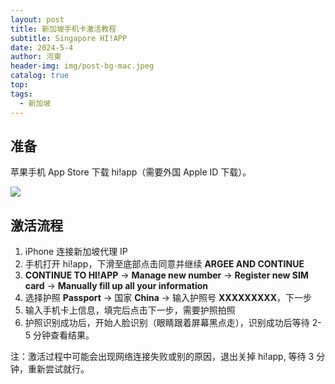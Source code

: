 ```yaml
---
layout: post
title: 新加坡手机卡激活教程
subtitle: Singapore HI!APP
date: 2024-5-4
author: 河東
header-img: img/post-bg-mac.jpeg
catalog: true
top: 
tags:
  - 新加坡
---
```



## 准备
苹果手机 App Store 下载 hi!app（需要外国 Apple ID 下载）。

![](https://i.imgur.com/KqhV44U.jpg)

## 激活流程
1. iPhone 连接新加坡代理 IP
2. 手机打开 hi!app，下滑至底部点击同意并继续 **ARGEE AND CONTINUE**
3. **CONTINUE TO HI!APP** → **Manage new number** → **Register new SIM card** → **Manually fill up all your information**
4. 选择护照 **Passport** → 国家 **China** → 输入护照号 **XXXXXXXXX**，下一步
5. 输入手机卡上信息，填完后点击下一步，需要护照拍照
6. 护照识别成功后，开始人脸识别（眼睛跟着屏幕黑点走），识别成功后等待 2-5 分钟查看结果。

注：激活过程中可能会出现网络连接失败或别的原因，退出关掉 hi!app, 等待 3 分钟，重新尝试就行。 

